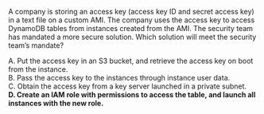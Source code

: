 A company is storing an access key (access key ID and secret access key) in a text file on a custom AMI.
The company uses the access key to access DynamoDB tables from instances created from the AMI.
The security team has mandated a more secure solution. Which solution will meet the security team’s mandate?

A. Put the access key in an S3 bucket, and retrieve the access key on boot from the instance.  
B. Pass the access key to the instances through instance user data.  
C. Obtain the access key from a key server launched in a private subnet.  
**D. Create an IAM role with permissions to access the table, and launch all instances with the new role.**
